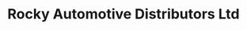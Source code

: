 ---
title: "Rocky Automotive Distributors Ltd"
url: /rocky-mountain-house/rocky-automotive-distributors-ltd/
shop: car parts
---